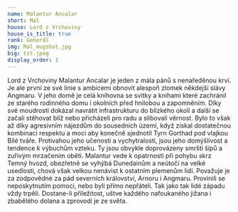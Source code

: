 ```yaml
---
name: Malantur Ancalar
short: Mal
house: Lord z Vrchoviny
house_is_title: true
rank: Generál
img: Mal_mugshot.jpg
big: tst.jpeg
display_order: 1
---
```


Lord z Vrchoviny
Malantur Ancalar je jeden z mála pánů s nenaředěnou krví. Je ale první ze své linie s ambicemi obnovit alespoň zlomek někdejší slávy Angmaru. V jeho domě je celá knihovna se svitky a knihami které zachránil ze starého rodinného domu i okolních před hnilobou a zapomněním.
Díky své moudrosti dokázal navrátit infrastrukturu do blízkého okolí a další se začali stěhovat blíž nebo přicházeli pro radu a slibovali věrnost. Bylo to však až díky agresivním nájezdům do sousedních území, když získal dostatečnou kombinaci respektu a moci aby konečně sjednotil Tyrn Gorthad pod vlajkou Bílé tváře.
Protivahou jeho učenosti a vychytralosti, jsou jeho domýšlivost a tendence k výbuchům vzteku. Ty jsou obvykle doprovázeny smrští šípů a zuřivým mrzačením oběti. Malantur vede k opatrnosti při pohybu skrz Temný hvozd, obezřetně se vyhýbá Dunedainům a neútočí na velké usedlosti, chová však velkou nenávist k ostatním plemenům lidí. Považuje je za zodpovědné za pád severních království, Arnoru i Angmaru. Provinili se neposkytnutím pomoci, nebo byli přímo nepřáteli. Tak jako tak lidé západu vždy trpěli. Dostane-li příležitost, uštve každého nafoukaného jižana i zbabělého dolana a zprovodí je ze světa.
